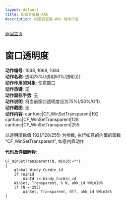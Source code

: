 ```yaml
---
layout: default
title: 如意百宝箱-Ahk
description: 如意百宝箱-Ahk 动作介绍
---
```

<link rel="stylesheet" href="../actions/css/atom-one-light.min.css">
<script src="../actions/js/highlight.min.js"></script>
<script>hljs.highlightAll();</script>

[返回主页](../index.md)

# [](#header-2) 窗口透明度

**动作编号**: 1068, 1069, 1084  
**动作名称**: 透明75%(/透明50%/透明关)  
**动作作用的对象**: 任意窗口  
**动作热键**: 无  
**动作鼠标手势**: 无  
**动作说明**: 将当前窗口透明度设为75%(/50%/Off)   
**动作截图**: 无  
**动作内容**: 
canfunc|CF_WinSetTransparent|192  
canfunc|CF_WinSetTransparent|128  
canfunc|CF_WinSetTransparent|255  

以透明度数值 192(/128/255) 为参数, 执行如意的内置的函数 "CF_WinSetTransparent", 如意内置动作  

**代码及详细解释**:  

```Autohotkey
CF_WinSetTransparent(N, WinId:="")
{
	global Windy_CurWin_id
	if !WinId
		WinId := Windy_CurWin_id
	WinSet, Transparent, % N, ahk_id %WinId%
	if (N = 255)
		WinSet, Transparent, Off, ahk_id %WinId%
}
```